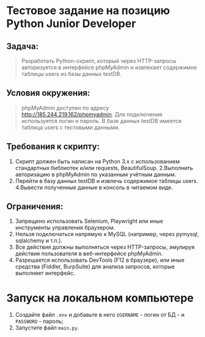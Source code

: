# Тестовое задание на позицию Python Junior Developer
## Задача:
>Разработать Python-скрипт, который через HTTP-запросы авторизуется в
интерфейсе phpMyAdmin и извлекает содержимое таблицы users из базы данных
testDB.
## Условия окружения:
>phpMyAdmin доступен по адресу http://185.244.219.162/phpmyadmin.
Для подключения используется логин и пароль. В базе
данных testDB имеется таблица users с тестовыми данными.
## Требования к скрипту:
1. Скрипт должен быть написан на Python 3.x с использованием стандартных
библиотек и/или requests, BeautifulSoup.
2.Выполнить авторизацию в phpMyAdmin по указанным учётным данным.
3. Перейти в базу данных testDB и извлечь содержимое таблицы users.
4.Вывести полученные данные в консоль в читаемом виде.
## Ограничения:
1. Запрещено использовать Selenium, Playwright или иные инструменты
управления браузером.
2. Нельзя подключаться напрямую к MySQL (например, через pymysql,
sqlalchemy и т.п.).
3. Все действия должны выполняться через HTTP-запросы, эмулируя действия
пользователя в веб-интерфейсе phpMyAdmin.
4. Разрешается использовать DevTools (F12 в браузере), или иные средства
(Fiddler, BurpSuite) для анализа запросов, которые выполняет интерфейс.

# Запуск на локальном компьютере
1. Создайте файл `.env` и добавьте в него `USERNAME` - логин от БД - и `PASSWORD` - пароль;
2. Запустите файл `main.py`.
